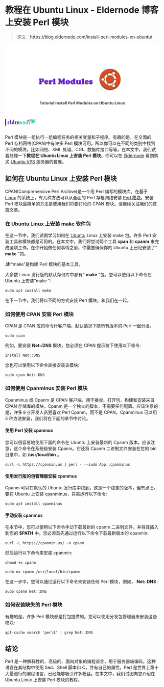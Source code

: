# 教程在 Ubuntu Linux - Eldernode 博客上安装 Perl 模块

> 原文：<https://blog.eldernode.com/install-perl-modules-on-ubuntu/>

![Tutorial Install Perl Modules on Ubuntu Linux](img/679b49f1c54a5df55e954a8d0823e0b9.png)

Perl 模块是一组执行一组编程任务的相关变量和子程序。有趣的是，在全面的 Perl 存档网络(CPAN)中有许多 Perl 模块可用。所以你可以在不同的类别中找到不同的模块，比如网络、XML 处理、CGI、数据库接口等等。在本文中，我们试着处理一下**教程在 Ubuntu Linux 上安装 Perl 模块**。你可以在 [Eldernode](https://eldernode.com/) 看到购买 [Ubuntu VPS](https://eldernode.com/ubuntu-vps/) 服务器的套餐。

## 如何在 Ubuntu Linux 上安装 Perl 模块 

CPAN(Comprehensive Perl Archive)是一个用 Perl 编写的模块库。在基于 [Linux](https://blog.eldernode.com/tag/linux/) 的系统上，有几种方法可以从全面的 Perl 存档网络安装 [Perl 模块](https://blog.eldernode.com/perl-module-required-for-movable-type/)。安装 Perl 模块最简单的方法是使用我们将要讨论的 CPAN 模块。请继续关注我们的这篇文章。

### **在 Ubuntu Linux 上安装 make 软件包**

在这一节中，我们试图学习如何在 [Ubuntu](https://blog.eldernode.com/tag/ubuntu/) Linux 上安装 make 包。许多 Perl 安装工具和模块都是可用的。在本文中，我们将尝试两个工具 **cpan** 和 **cpanm** 来完成这项工作。在你开始做任何事情之前，你需要确保你的 Ubuntu 上已经安装了" **make** "包。

***注:***“make”是构建 Perl 模块的基本工具。

大多数 Linux 发行版的默认存储库中都有“ **make** ”包。您可以使用以下命令在 Ubuntu 上安装“make ”:

```
sudo apt install make
```

在下一节中，我们将以不同的方式安装 Perl 模块。和我们在一起。

### **如何使用 CPAN** 安装 Perl 模块

CPAN 是 CPAN 库的命令行客户端，默认情况下随所有版本的 Perl 一起分发。

```
sudo cpan
```

例如，要安装 **Net::DNS** 模块，您必须在 CPAN 提示符下使用以下命令:

```
install Net::DNS
```

您也可以使用以下命令直接安装该模块:

```
sudo cpan Net::DNS
```

### **如何使用** Cpanminus 安装 Perl 模块

Cpanminus 或 Cpanm 是 CPAN 客户端，用于接收、打开包、构建和安装来自 CPAN 存储库的模块。Cpanm 是一个独立的脚本，不需要任何配置。应该注意的是，许多专业开发人员更喜欢 Perl Cpanm，而不是 CPAN。Cpanminus 可以用 3 种方法安装，我们将在下面的章节中讨论。

#### **使用 Perl 安装 cpanmus**

您可以很容易地使用下面的命令在 Ubuntu 上安装最新的 Cpanm 版本。应该注意，这个命令在系统级安装 Cpanm。它还将 Cpanm 二进制文件安装在您的 bin 目录中，如 **/usr/local/bin** 。

```
curl -L https://cpanmin.us | perl - --sudo App::cpanminus
```

#### **使用发行版的包管理器安装 cpanmus**

Cpanm 可以在默认的 Ubuntu 发行库中找到。这是一个稳定的版本，但有点旧。要在 Ubuntu 上安装 cpanminus，只需运行以下命令:

```
sudo apt install cpanminus
```

#### **手动安装 cpanmus**

在本节中，您可以使用以下命令手动下载最新的 cpanm 二进制文件，并将其插入到您的 **$PATH** 中。您必须首先通过运行以下命令下载最新版本的 cpanmin:

```
curl -L https://cpanmin.us/ -o cpanm
```

然后运行以下命令来安装 cpanmin:

```
chmod +x cpanm
```

```
sudo mv cpanm /usr/local/bin/cpanm
```

在这一步中，您可以通过运行以下命令来安装任何 Perl 模块，例如， **Net::DNS** :

```
sudo cpanm Net::DNS
```

### **如何安装缺失的 Perl 模块**

有趣的是，许多 Perl 模块都是打包提供的。您可以使用分发包管理器来安装这些模块:

```
apt-cache search 'perl$' | grep Net::DNS
```

## 结论

Perl 是一种解释性的、高级的、面向对象的编程语言，用于服务器端编码。这种语言在其结构中使用 Sed、Shell 脚本和 C，并有自己的属性。Perl 是世界上第十大最流行的编程语言，已经能够吸引许多粉丝。在本文中，我们试图向您介绍在 Ubuntu Linux 上安装 Perl 模块的教程。